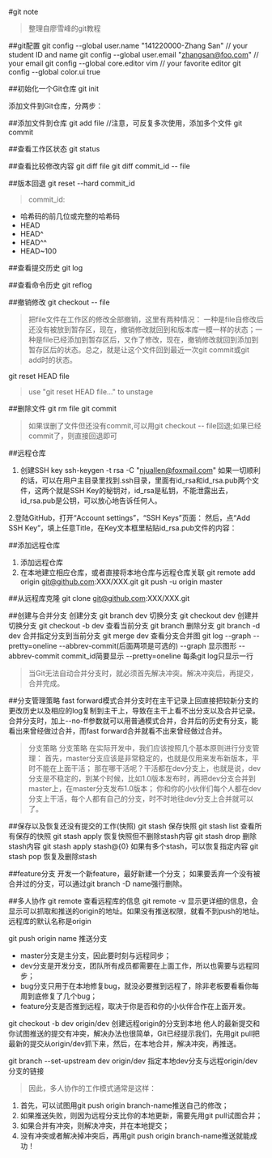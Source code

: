 #git note
>整理自廖雪峰的git教程

##git配置
git config --global user.name "141220000-Zhang San"    // your student ID and name
git config --global user.email "zhangsan@foo.com"    // your email
git config --global core.editor vim            // your favorite editor
git config --global color.ui true

##初始化一个Git仓库
git init

添加文件到Git仓库，分两步：

##添加文件到仓库
git add file  //注意，可反复多次使用，添加多个文件
git commit


##查看工作区状态
git status

##查看比较修改内容
git diff file
git diff commit_id -- file

##版本回退
git reset --hard commit_id
>commit_id:
 * 哈希码的前几位或完整的哈希码
 * HEAD
 * HEAD^
 * HEAD^^
 * HEAD~100

##查看提交历史
git log

##查看命令历史
git reflog

##撤销修改
git checkout -- file
>把file文件在工作区的修改全部撤销，这里有两种情况：
一种是file自修改后还没有被放到暂存区，现在，撤销修改就回到和版本库一模一样的状态；一种是file已经添加到暂存区后，又作了修改，现在，撤销修改就回到添加到暂存区后的状态。总之，就是让这个文件回到最近一次git commit或git add时的状态。

git reset HEAD file
>use "git reset HEAD file..." to unstage

##删除文件
git rm file
git commit
>如果误删了文件但还没有commit,可以用git checkout -- file回退;如果已经commit了，则直接回退即可

##远程仓库
1. 创建SSH key 
 ssh-keygen -t rsa -C "njuallen@foxmail.com"
 如果一切顺利的话，可以在用户主目录里找到.ssh目录，里面有id_rsa和id_rsa.pub两个文件，这两个就是SSH Key的秘钥对，id_rsa是私钥，不能泄露出去，id_rsa.pub是公钥，可以放心地告诉任何人。

2.登陆GitHub，打开“Account settings”，“SSH Keys”页面：
 然后，点“Add SSH Key”，填上任意Title，在Key文本框里粘贴id_rsa.pub文件的内容：

##添加远程仓库
1. 添加远程仓库
2. 在本地建立相应仓库，或者直接将本地仓库与远程仓库关联
 git remote add origin git@github.com:XXX/XXX.git
 git push -u origin master

##从远程库克隆
git clone git@github.com:XXX/XXX.git

##创建与合并分支
创建分支
git branch dev
切换分支
git checkout dev
创建并切换分支
git checkout -b dev
查看当前分支
git branch
删除分支
git branch -d dev
合并指定分支到当前分支
git merge dev
查看分支合并图
git log --graph --pretty=oneline --abbrev-commit(后面两项是可选的)
--graph 显示图形
--abbrev-commit commit_id简要显示
--pretty=oneline 每条git log只显示一行
>当Git无法自动合并分支时，就必须首先解决冲突。解决冲突后，再提交，合并完成。

##分支管理策略
fast forward模式合并分支时在主干记录上回直接把较新分支的更改历史以及相应的log复制到主干上，导致在主干上看不出分支以及合并记录。
合并分支时，加上--no-ff参数就可以用普通模式合并，合并后的历史有分支，能看出来曾经做过合并，而fast forward合并就看不出来曾经做过合并。
>分支策略
分支策略
在实际开发中，我们应该按照几个基本原则进行分支管理：
首先，master分支应该是非常稳定的，也就是仅用来发布新版本，平时不能在上面干活；
那在哪干活呢？干活都在dev分支上，也就是说，dev分支是不稳定的，到某个时候，比如1.0版本发布时，再把dev分支合并到master上，在master分支发布1.0版本；
你和你的小伙伴们每个人都在dev分支上干活，每个人都有自己的分支，时不时地往dev分支上合并就可以了。

##保存以及恢复还没有提交的工作(快照)
git stash 保存快照
git stash list 查看所有保存的快照
git stash apply 恢复快照但不删除stash内容
git stash drop  删除stash内容
git stash apply stash@{0} 如果有多个stash，可以恢复指定内容
git stash pop 恢复及删除stash

##feature分支
开发一个新feature，最好新建一个分支；
如果要丢弃一个没有被合并过的分支，可以通过git branch -D name强行删除。

##多人协作
git remote 查看远程库的信息
git remote -v 显示更详细的信息，会显示可以抓取和推送的origin的地址。如果没有推送权限，就看不到push的地址。
远程库的默认名称是origin

git push origin name 推送分支
>
 * master分支是主分支，因此要时刻与远程同步；
 * dev分支是开发分支，团队所有成员都需要在上面工作，所以也需要与远程同步；
 * bug分支只用于在本地修复bug，就没必要推到远程了，除非老板要看看你每周到底修复了几个bug；
 * feature分支是否推到远程，取决于你是否和你的小伙伴合作在上面开发。

git checkout -b dev origin/dev 创建远程origin的分支到本地
他人的最新提交和你试图推送的提交有冲突，解决办法也很简单，Git已经提示我们，先用git pull把最新的提交从origin/dev抓下来，然后，在本地合并，解决冲突，再推送。

git branch --set-upstream dev origin/dev 指定本地dev分支与远程origin/dev分支的链接

>因此，多人协作的工作模式通常是这样：
1. 首先，可以试图用git push origin branch-name推送自己的修改；
2. 如果推送失败，则因为远程分支比你的本地更新，需要先用git pull试图合并；
3. 如果合并有冲突，则解决冲突，并在本地提交；
4. 没有冲突或者解决掉冲突后，再用git push origin branch-name推送就能成功！
